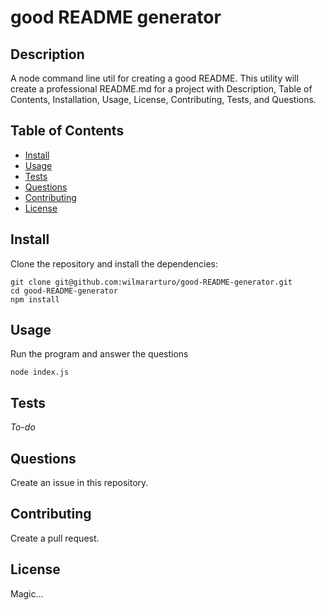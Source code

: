 # good README generator

## Description
A node command line util for creating a good README.  This utility will create a professional README.md for a project with Description, Table of Contents, Installation, Usage, License, Contributing, Tests, and Questions.

## Table of Contents
- [Install](#install)
- [Usage](#usage)
- [Tests](#tests)
- [Questions](#questions)
- [Contributing](#contributing)
- [License](#license)

## Install

Clone the repository and install the dependencies:

```
git clone git@github.com:wilmararturo/good-README-generator.git
cd good-README-generator
npm install
```


## Usage

Run the program and answer the questions

```
node index.js
```

## Tests

_To-do_

## Questions

Create an issue in this repository.

## Contributing

Create a pull request.

## License

Magic...